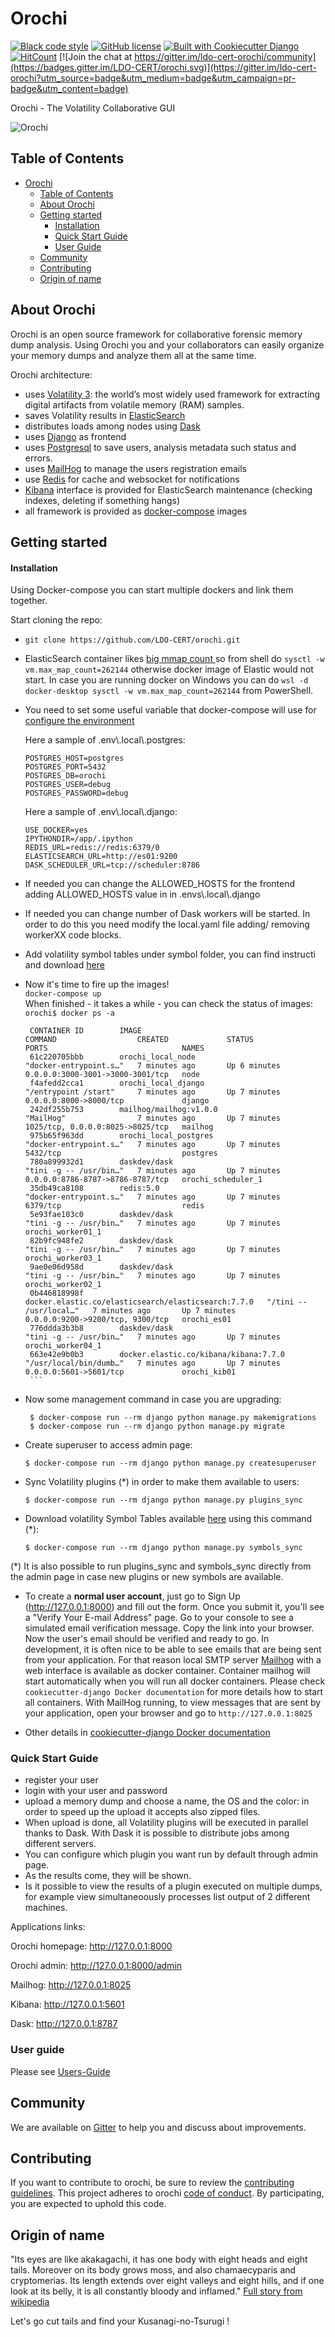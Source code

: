 # Orochi

[![Black code style](https://img.shields.io/badge/code%20style-black-000000.svg)](http://shields.io/)
[![GitHub license](https://img.shields.io/github/license/LDO-CERT/orochi.svg)](https://github.com/LDO-CERT/orochi/blob/master/LICENSE)
[![Built with Cookiecutter Django](https://img.shields.io/badge/built%20with-Cookiecutter%20Django-ff69b4.svg)](https://github.com/pydanny/cookiecutter-django/)
[![HitCount](http://hits.dwyl.com/LDO-CERT/orochi.svg)](http://hits.dwyl.com/LDO-CERT/orochi)
[![Join the chat at https://gitter.im/ldo-cert-orochi/community](https://badges.gitter.im/LDO-CERT/orochi.svg)](https://gitter.im/ldo-cert-orochi?utm_source=badge&utm_medium=badge&utm_campaign=pr-badge&utm_content=badge)

Orochi - The Volatility Collaborative GUI

![Orochi](https://user-images.githubusercontent.com/16938405/93992398-ca089e80-fd8d-11ea-9be9-ae5adb9d8e09.jpg)

## Table of Contents

- [Orochi](#orochi)
  - [Table of Contents](#table-of-contents)
  - [About Orochi](#about-orochi)
  - [Getting started](#getting-started)
      - [Installation](#installation)
      - [Quick Start Guide](#quick-start-guide)
      - [User Guide](#user-guide)
  - [Community](#community)
  - [Contributing](#contributing)
  - [Origin of name](#origin-of-name)

## About Orochi

Orochi is an open source framework for collaborative forensic memory dump analysis. Using Orochi you and your collaborators can easily organize your memory dumps and analyze them all at the same time.

Orochi architecture:

- uses [Volatility 3](https://github.com/volatilityfoundation/volatility3): the world’s most widely used framework for extracting digital artifacts from volatile memory (RAM) samples.
- saves Volatility results in [ElasticSearch](https://github.com/elastic/elasticsearch)
- distributes loads among nodes using [Dask](https://github.com/dask/dask)
- uses [Django](https://github.com/django/django) as frontend
- uses [Postgresql](https://github.com/postgres/postgres) to save users, analysis metadata such status and errors.
- uses [MailHog](https://github.com/mailhog/MailHog) to manage the users registration emails
- use [Redis](https://github.com/redis/redis) for cache and websocket for notifications
- [Kibana](https://github.com/elastic/kibana) interface is provided for ElasticSearch maintenance (checking indexes, deleting if something hangs)
- all framework is provided as [docker-compose](https://github.com/docker/) images

## Getting started

#### Installation

Using Docker-compose you can start multiple dockers and link them together.


Start cloning the repo:

- `git clone https://github.com/LDO-CERT/orochi.git`

- ElasticSearch container likes [big mmap count ](https://www.elastic.co/guide/en/elasticsearch/reference/current/vm-max-map-count.html) so from shell do `sysctl -w vm.max_map_count=262144` otherwise docker image of Elastic would not start.
  In case you are running docker on Windows you can do `wsl -d docker-desktop sysctl -w vm.max_map_count=262144` from PowerShell.

- You need to set some useful variable that docker-compose will use for [configure the environment](https://cookiecutter-django.readthedocs.io/en/latest/developing-locally-docker.html#configuring-the-environment)

  Here a sample of .env\\.local\\.postgres:

  ```
  POSTGRES_HOST=postgres
  POSTGRES_PORT=5432
  POSTGRES_DB=orochi
  POSTGRES_USER=debug
  POSTGRES_PASSWORD=debug
  ```

  Here a sample of .env\\.local\\.django:

  ```
  USE_DOCKER=yes
  IPYTHONDIR=/app/.ipython
  REDIS_URL=redis://redis:6379/0
  ELASTICSEARCH_URL=http://es01:9200
  DASK_SCHEDULER_URL=tcp://scheduler:8786
  ```

- If needed you can change the ALLOWED_HOSTS for the frontend adding ALLOWED_HOSTS value in in .envs\\.local\\.django

- If needed you can change number of Dask workers will be started. In order to do this you need modify the local.yaml file adding/ removing workerXX code blocks.

- Add volatility symbol tables under symbol folder, you can find instructi and download [here](https://github.com/volatilityfoundation/volatility3#symbol-tables)
- Now it's time to fire up the images!
  \
   `docker-compose up`
  \
   When finished - it takes a while - you can check the status of images:
  \
   `orochi$ docker ps -a`
  ````
   CONTAINER ID        IMAGE                                                 COMMAND                  CREATED             STATUS                      PORTS                              NAMES
   61c220705bbb        orochi_local_node                                     "docker-entrypoint.s…"   7 minutes ago       Up 6 minutes                0.0.0.0:3000-3001->3000-3001/tcp   node
   f4afedd2cca1        orochi_local_django                                   "/entrypoint /start"     7 minutes ago       Up 7 minutes                0.0.0.0:8000->8000/tcp             django
   242df255b753        mailhog/mailhog:v1.0.0                                "MailHog"                7 minutes ago       Up 7 minutes                1025/tcp, 0.0.0.0:8025->8025/tcp   mailhog
   975b65f963dd        orochi_local_postgres                            "docker-entrypoint.s…"   7 minutes ago       Up 7 minutes                5432/tcp                           postgres
   780a899932d1        daskdev/dask                                          "tini -g -- /usr/bin…"   7 minutes ago       Up 7 minutes                0.0.0.0:8786-8787->8786-8787/tcp   orochi_scheduler_1
   35db49ca8108        redis:5.0                                             "docker-entrypoint.s…"   7 minutes ago       Up 7 minutes                6379/tcp                           redis
   5e93fae103c0        daskdev/dask                                          "tini -g -- /usr/bin…"   7 minutes ago       Up 7 minutes                                                   orochi_worker01_1
   82b9fc948fe2        daskdev/dask                                          "tini -g -- /usr/bin…"   7 minutes ago       Up 7 minutes                                                   orochi_worker03_1
   9ae0e06d958d        daskdev/dask                                          "tini -g -- /usr/bin…"   7 minutes ago       Up 7 minutes                                                   orochi_worker02_1
   0b446818998f        docker.elastic.co/elasticsearch/elasticsearch:7.7.0   "/tini -- /usr/local…"   7 minutes ago       Up 7 minutes                0.0.0.0:9200->9200/tcp, 9300/tcp   orochi_es01
   776ddda3b3b8        daskdev/dask                                          "tini -g -- /usr/bin…"   7 minutes ago       Up 7 minutes                                                   orochi_worker04_1
   663e42e9b0b3        docker.elastic.co/kibana/kibana:7.7.0                 "/usr/local/bin/dumb…"   7 minutes ago       Up 7 minutes                0.0.0.0:5601->5601/tcp             orochi_kib01
   ```
  ````
- Now some management command in case you are upgrading:
  ```
   $ docker-compose run --rm django python manage.py makemigrations
   $ docker-compose run --rm django python manage.py migrate
  ```
- Create superuser to access admin page:
  ```
  $ docker-compose run --rm django python manage.py createsuperuser
  ```
- Sync Volatility plugins (\*) in order to make them available to users:
  ```
  $ docker-compose run --rm django python manage.py plugins_sync
  ```
- Download volatility Symbol Tables available [here](https://github.com/volatilityfoundation/volatility3#symbol-tables) using this command (\*):
  ```
  $ docker-compose run --rm django python manage.py symbols_sync
  ```
(\*) It is also possible to run plugins_sync and symbols_sync directly from the admin page in case new plugins or new symbols are available.

- To create a **normal user account**, just go to Sign Up (http://127.0.0.1:8000) and fill out the form. Once you submit it, you'll see a "Verify Your E-mail Address" page. Go to your console to see a simulated email verification message. Copy the link into your browser. Now the user's email should be verified and ready to go.
  In development, it is often nice to be able to see emails that are being sent from your application. For that reason local SMTP server [Mailhog](https://github.com/mailhog/MailHog) with a web interface is available as docker container.
  Container mailhog will start automatically when you will run all docker containers.
  Please check `cookiecutter-django Docker documentation` for more details how to start all containers.
  With MailHog running, to view messages that are sent by your application, open your browser and go to `http://127.0.0.1:8025`

- Other details in [cookiecutter-django Docker documentation](http://cookiecutter-django.readthedocs.io/en/latest/deployment-with-docker.html)

### Quick Start Guide

- register your user
- login with your user and password
- upload a memory dump and choose a name, the OS and the color: in order to speed up the upload it accepts also zipped files.
- When upload is done, all Volatility plugins will be executed in parallel thanks to Dask. With Dask it is possible to distribute jobs among different servers.
- You can configure which plugin you want run by default through admin page.
- As the results come, they will be shown.
- Is it possible to view the results of a plugin executed on multiple dumps, for example view simultaneoously processes list output of 2 different machines.

Applications links:

Orochi homepage: http://127.0.0.1:8000

Orochi admin: http://127.0.0.1:8000/admin

Mailhog: http://127.0.0.1:8025

Kibana: http://127.0.0.1:5601

Dask: http://127.0.0.1:8787

### User guide

Please see [Users-Guide](docs/Users-Guide.md)

## Community

We are available on [Gitter](https://gitter.im/ldo-cert-orochi/community) to help you and discuss about improvements.

## Contributing

If you want to contribute to orochi, be sure to review the [contributing guidelines](CONTRIBUTING.md). This project adheres to orochi
[code of conduct](CODE_OF_CONDUCT.md). By participating, you are expected to uphold this code.

## Origin of name

"Its eyes are like akakagachi, it has one body with eight heads and eight tails. Moreover on its body grows moss, and also chamaecyparis and cryptomerias. Its length extends over eight valleys and eight hills, and if one look at its belly, it is all constantly bloody and inflamed."
[Full story from wikipedia](https://en.wikipedia.org/wiki/Yamata_no_Orochi)

Let's go cut tails and find your Kusanagi-no-Tsurugi !
